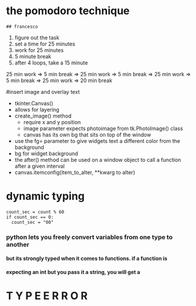 # the pomodoro technique 
    ## francesco 

1. figure out the task
2. set a time for 25 minutes
3. work for 25 minutes
4. 5 minute break
5. after 4 loops, take a 15 minute 

25 min work => 5 min break => 25 min work => 5 min break => 25 min work =>
5 min break => 25 min work => 20 min break

#insert image and overlay text
* tkinter.Canvas()
* allows for layering
* create_image() method
  * require x and y position
  * image parameter expects photoimage from tk.PhotoImage() class
  * canvas has its own bg that sits on top of the window
* use the fg= parameter to give widgets text a different color from the background
* bg for widget background
* the after() method can be used on a window object to call a function after a given interval
* canvas.itemconfig(item_to_alter, **kwarg to alter)

# dynamic typing
~~~
count_sec = count % 60
if count_sec == 0:
  count_sec = "00"
~~~
### python lets you freely convert variables from one type to another
#### but its strongly typed when it comes to functions. if a function is
#### expecting an int but you pass it a string, you will get a
#  T Y P E E R R O R